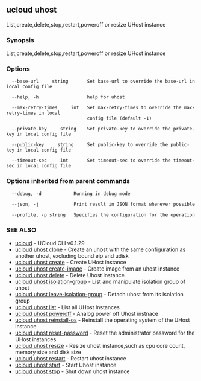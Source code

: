 ## ucloud uhost

List,create,delete,stop,restart,poweroff or resize UHost instance

### Synopsis

List,create,delete,stop,restart,poweroff or resize UHost instance

### Options

```
  --base-url     string       Set base-url to override the base-url in local config file 

  --help, -h                  help for uhost 

  --max-retry-times     int   Set max-retry-times to override the max-retry-times in local
                              config file (default -1) 

  --private-key     string    Set private-key to override the private-key in local config file 

  --public-key     string     Set public-key to override the public-key in local config file 

  --timeout-sec     int       Set timeout-sec to override the timeout-sec in local config file 

```

### Options inherited from parent commands

```
  --debug, -d            Running in debug mode 

  --json, -j             Print result in JSON format whenever possible 

  --profile, -p string   Specifies the configuration for the operation 

```

### SEE ALSO

* [ucloud](developer/cli/cmd/ucloud)	 - UCloud CLI v0.1.29
* [ucloud uhost clone](developer/cli/cmd/ucloud/uhost/clone)	 - Create an uhost with the same configuration as another uhost, excluding bound eip and udisk
* [ucloud uhost create](developer/cli/cmd/ucloud/uhost/create)	 - Create UHost instance
* [ucloud uhost create-image](developer/cli/cmd/ucloud/uhost/create-image)	 - Create image from an uhost instance
* [ucloud uhost delete](developer/cli/cmd/ucloud/uhost/delete)	 - Delete Uhost instance
* [ucloud uhost isolation-group](developer/cli/cmd/ucloud/uhost/isolation-group)	 - List and manipulate isolation group of uhost
* [ucloud uhost leave-isolation-group](developer/cli/cmd/ucloud/uhost/leave-isolation-group)	 - Detach uhost from its isolation group
* [ucloud uhost list](developer/cli/cmd/ucloud/uhost/list)	 - List all UHost Instances
* [ucloud uhost poweroff](developer/cli/cmd/ucloud/uhost/poweroff)	 - Analog power off Uhost instnace
* [ucloud uhost reinstall-os](developer/cli/cmd/ucloud/uhost/reinstall-os)	 - Reinstall the operating system of the UHost instance
* [ucloud uhost reset-password](developer/cli/cmd/ucloud/uhost/reset-password)	 - Reset the administrator password for the UHost instances.
* [ucloud uhost resize](developer/cli/cmd/ucloud/uhost/resize)	 - Resize uhost instance,such as cpu core count, memory size and disk size
* [ucloud uhost restart](developer/cli/cmd/ucloud/uhost/restart)	 - Restart uhost instance
* [ucloud uhost start](developer/cli/cmd/ucloud/uhost/start)	 - Start Uhost instance
* [ucloud uhost stop](developer/cli/cmd/ucloud/uhost/stop)	 - Shut down uhost instance

